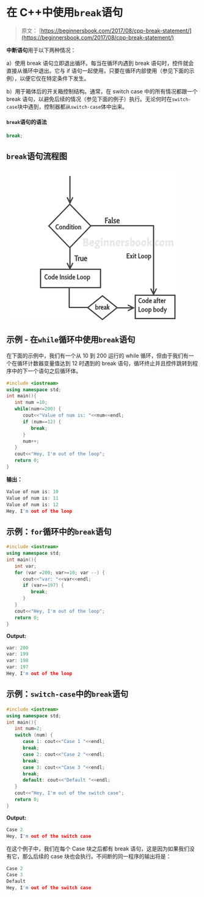 # 在 C++中使用`break`语句

> 原文： [https://beginnersbook.com/2017/08/cpp-break-statement/](https://beginnersbook.com/2017/08/cpp-break-statement/)

**中断语句**用于以下两种情况：

a）使用 break 语句立即退出循环。每当在循环内遇到 break 语句时，控件就会直接从循环中退出。它与 if 语句一起使用，只要在循环内部使用（参见下面的示例），以便它仅在特定条件下发生。

b）用于箱体后的开关箱控制结构。通常，在 switch case 中的所有情况都跟一个 break 语句，以避免后续的情况（参见下面的例子）执行。无论何时在`switch-case`块中遇到，控制器都从`switch-case`体中出来。

#### `break`语句的语法

```cpp
break;
```

## `break`语句流程图

![C++ break statement](img/d3819b69c1a3d4e42ba2ebd7eb6c8dfc.jpg)

## 示例 - 在`while`循环中使用`break`语句

在下面的示例中，我们有一个从 10 到 200 运行的 while 循环，但由于我们有一个在循环计数器变量值达到 12 时遇到的 break 语句，循环终止并且控件跳转到程序中的下一个语句之后循环体。

```cpp
#include <iostream>
using namespace std;
int main(){
   int num =10;
   while(num<=200) {
      cout<<"Value of num is: "<<num<<endl;
      if (num==12) {
         break;
      }
      num++;
   } 
   cout<<"Hey, I'm out of the loop";
   return 0;
}
```

**输出：**

```cpp
Value of num is: 10
Value of num is: 11
Value of num is: 12
Hey, I'm out of the loop
```

## 示例：`for`循环中的`break`语句

```cpp
#include <iostream>
using namespace std;
int main(){
   int var;
   for (var =200; var>=10; var --) {
      cout<<"var: "<<var<<endl;
      if (var==197) {
         break;
      }
   }
   cout<<"Hey, I'm out of the loop";
   return 0;
}
```

**Output:**

```cpp
var: 200
var: 199
var: 198
var: 197
Hey, I'm out of the loop
```

## 示例：`switch-case`中的`break`语句

```cpp
#include <iostream>
using namespace std;
int main(){
   int num=2;
   switch (num) {
      case 1: cout<<"Case 1 "<<endl;
      break;
      case 2: cout<<"Case 2 "<<endl;
      break;
      case 3: cout<<"Case 3 "<<endl;
      break;
      default: cout<<"Default "<<endl;
   }
   cout<<"Hey, I'm out of the switch case";
   return 0;
}
```

**Output:**

```cpp
Case 2 
Hey, I'm out of the switch case
```

在这个例子中，我们在每个 Case 块之后都有 break 语句，这是因为如果我们没有它，那么后续的 case 块也会执行。不间断的同一程序的输出将是：

```cpp
Case 2
Case 3
Default
Hey, I'm out of the switch case
```